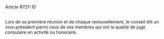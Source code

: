 ###### Article R721-10

Lors de sa première réunion et de chaque renouvellement, le conseil élit un vice-président parmi ceux de ses membres qui ont la qualité de juge consulaire en activité ou honoraire.

